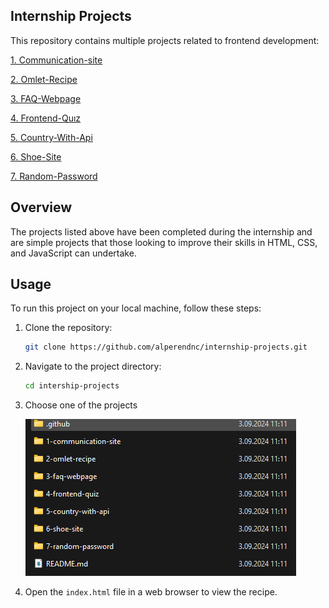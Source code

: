 ## Internship Projects
This repository contains multiple projects related to frontend development:

[1. Communication-site](https://github.com/alperendnc/internship-projects/tree/main/1-communication-site)

[2. Omlet-Recipe](https://github.com/alperendnc/internship-projects/tree/main/2-omlet-recipe)

[3. FAQ-Webpage](https://github.com/alperendnc/internship-projects/tree/main/3-faq-webpage
)

[4. Frontend-Quız](https://github.com/alperendnc/internship-projects/tree/main/4-frontend-quiz
)

[5. Country-With-Api](https://github.com/alperendnc/internship-projects/tree/main/5-country-with-api
)

[6. Shoe-Site](https://github.com/alperendnc/internship-projects/tree/main/6-shoe-site
)

[7. Random-Password](https://github.com/alperendnc/internship-projects/tree/main/7-random-password)
## Overview
The projects listed above have been completed during the internship and are simple projects that those looking to improve their skills in HTML, CSS, and JavaScript can undertake.

## Usage

To run this project on your local machine, follow these steps:

1. Clone the repository:
    ```bash
    git clone https://github.com/alperendnc/internship-projects.git
    ```
2.  Navigate to the project directory:
    ``` bash
    cd intership-projects
    ```
3.  Choose one of the projects 

    ![img](image.png)
    
4.  Open the `index.html` file in a web browser to view the recipe.


